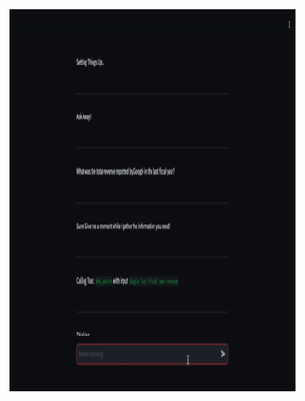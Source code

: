 <img src="https://github.com/aayushv001/ReactFinancialRAG/blob/main/demo.gif" width="1200" height="672"/>
